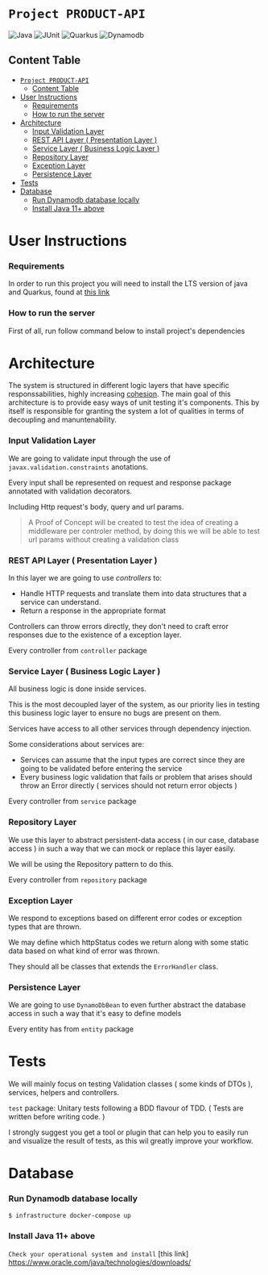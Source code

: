 # `Project PRODUCT-API`

![Java](https://img.shields.io/badge/-java-%23C21325?style=for-the-badge&logo=java&logoColor=white)
![JUnit](https://img.shields.io/badge/junit-%6FD700.svg?style=for-the-badge&logo=junit&logoColor=white)
![Quarkus](https://img.shields.io/badge/quarkus-3AD5FF?style=for-the-badge&logo=quarkus.js&logoColor=white)
![Dynamodb](https://img.shields.io/badge/dynamodb-%23007ACC.svg?style=for-the-badge&logo=dynamodb&logoColor=white)

## Content Table

<!-- START doctoc generated TOC please keep comment here to allow auto update -->
<!-- DON'T EDIT THIS SECTION, INSTEAD RE-RUN doctoc TO UPDATE -->

- [`Project PRODUCT-API`](#project-product-api)
  - [Content Table](#content-table)
- [User Instructions](#user-instructions)
    - [Requirements](#requirements)
    - [How to run the server](#how-to-run-the-server)
- [Architecture](#architecture)
    - [Input Validation Layer](#input-validation-layer)
    - [REST API Layer ( Presentation Layer )](#rest-api-layer--presentation-layer-)
    - [Service Layer ( Business Logic Layer )](#service-layer--business-logic-layer-)
    - [Repository Layer](#repository-layer)
    - [Exception Layer](#exception-layer)
    - [Persistence Layer](#persistence-layer)
- [Tests](#tests)
- [Database](#database)
    - [Run Dynamodb database locally](#run-dynamodb-database-locally)
    - [Install Java 11+ above](#install-java-11-above)

<!-- END doctoc generated TOC please keep comment here to allow auto update -->

# User Instructions

### Requirements

In order to run this project you will need to install the LTS version of java and Quarkus, found at [this link](https://quarkus.io/)

### How to run the server

First of all, run follow command below to install project's dependencies 

# Architecture

The system is structured in different logic layers that have specific responssabilities, highly increasing [cohesion](<https://en.wikipedia.org/wiki/Cohesion_(computer_science)#:~:text=In%20computer%20programming%2C%20cohesion%20refers,inside%20a%20module%20belong%20together.&text=In%20contrast%2C%20low%20cohesion%20is,with%20coupling%2C%20a%20different%20concept.>).
The main goal of this architecture is to provide easy ways of unit testing it's components.
This by itself is responsible for granting the system a lot of qualities in terms of decoupling and manuntenability.

### Input Validation Layer

We are going to validate input through the use of `javax.validation.constraints` anotations.

Every input shall be represented on request and response package annotated with validation decorators.

Including Http request's body, query and url params.

> A Proof of Concept will be created to test the idea of creating a middleware per controler method, by doing this we will be able to test url params without creating a validation class

### REST API Layer ( Presentation Layer )

In this layer we are going to use _controllers_ to:

- Handle HTTP requests and translate them into data structures that a service can understand.
- Return a response in the appropriate format

Controllers can throw errors directly, they don't need to craft error responses due to the existence of a exception layer.

Every controller from `controller` package

### Service Layer ( Business Logic Layer )

All business logic is done inside services.

This is the most decoupled layer of the system, as our priority lies in testing this business logic layer to ensure no bugs are present on them.

Services have access to all other services through dependency injection.

Some considerations about services are:

- Services can assume that the input types are correct since they are going to be validated before entering the service
- Every business logic validation that fails or problem that arises should throw an Error directly ( services should not return error objects )

Every controller from `service` package

### Repository Layer

We use this layer to abstract persistent-data access ( in our case, database access ) in such a way that we can mock or replace this layer easily.

We will be using the Repository pattern to do this.

Every controller from `repository` package

### Exception Layer

We respond to exceptions based on different error codes or exception types that are thrown.

We may define which httpStatus codes we return along with some static data based on what kind of error was thrown.

They should all be classes that extends the `ErrorHandler` class.

### Persistence Layer

We are going to use `DynamoDbBean` to even further abstract the database access in such a way that it's easy to define models

Every entity has from `entity` package

# Tests

We will mainly focus on testing Validation classes ( some kinds of DTOs ), services, helpers and controllers.

`test` package: Unitary tests following a BDD flavour of TDD. ( Tests are written before writing code. )

I strongly suggest you get a tool or plugin that can help you to easily run and visualize the result of tests, as this wil greatly improve your workflow.


# Database

### Run Dynamodb database locally

```bash
$ infrastructure docker-compose up
```

### Install Java 11+ above

`Check your operational system and install`
[this link] https://www.oracle.com/java/technologies/downloads/


